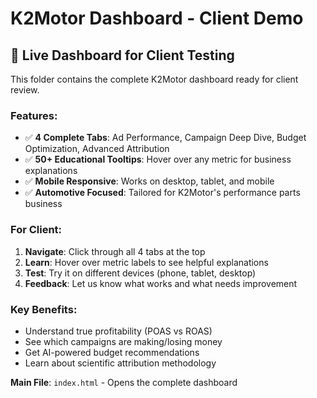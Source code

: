 # K2Motor Dashboard - Client Demo

## 🎯 Live Dashboard for Client Testing

This folder contains the complete K2Motor dashboard ready for client review.

### Features:
- ✅ **4 Complete Tabs**: Ad Performance, Campaign Deep Dive, Budget Optimization, Advanced Attribution
- ✅ **50+ Educational Tooltips**: Hover over any metric for business explanations
- ✅ **Mobile Responsive**: Works on desktop, tablet, and mobile
- ✅ **Automotive Focused**: Tailored for K2Motor's performance parts business

### For Client:
1. **Navigate**: Click through all 4 tabs at the top
2. **Learn**: Hover over metric labels to see helpful explanations  
3. **Test**: Try it on different devices (phone, tablet, desktop)
4. **Feedback**: Let us know what works and what needs improvement

### Key Benefits:
- Understand true profitability (POAS vs ROAS)
- See which campaigns are making/losing money
- Get AI-powered budget recommendations
- Learn about scientific attribution methodology

**Main File**: `index.html` - Opens the complete dashboard